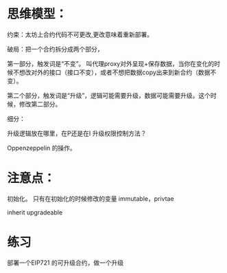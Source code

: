 # 思维模型：

约束：太坊上合约代码不可更改,更改意味着重新部署。

破局：把一个合约拆分成两个部分，

第一部分，触发词是“不变”。 叫代理proxy对外呈现+保存数据，当你在变化的时候不想改对外的接口（接口不变），或者不想把数据copy出来到新合约（数据不变）。

第二个部分，触发词是“升级”，逻辑可能需要升级，数据可能需要升级。这个时候，修改第二部分。

细分：

升级逻辑放在哪里，在P还是在I
升级权限控制方法？

Oppenzeppelin 的操作。


# 注意点：

初始化。
只有在初始化的时候修改的变量
immutable，privtae

inherit upgradeable

# 练习

部署一个EIP721 的可升级合约，做一个升级
